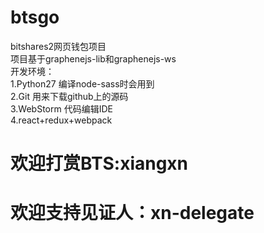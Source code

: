 # btsgo
bitshares2网页钱包项目<br/>
项目基于graphenejs-lib和graphenejs-ws<br/>
开发环境：<br/>
1.Python27 编译node-sass时会用到<br/>
2.Git 用来下载github上的源码<br/>
3.WebStorm 代码编辑IDE<br/>
4.react+redux+webpack

# 欢迎打赏BTS:xiangxn
# 欢迎支持见证人：xn-delegate
